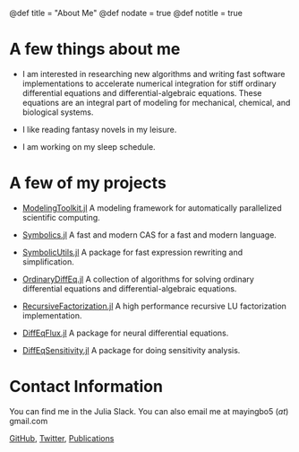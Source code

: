 @def title = "About Me"
@def nodate = true
@def notitle = true

# A few things about me

- I am interested in researching new algorithms and writing fast software implementations to accelerate numerical integration for stiff ordinary differential equations and differential-algebraic equations. These equations are an integral part of modeling for mechanical, chemical, and biological systems.

- I like reading fantasy novels in my leisure.

- I am working on my sleep schedule.

# A few of my projects

- [ModelingToolkit.jl](https://github.com/SciML/ModelingToolkit.jl) A modeling framework for automatically parallelized scientific computing.

- [Symbolics.jl](https://github.com/JuliaSymbolics/Symbolics.jl) A fast and modern CAS for a fast and modern language.

- [SymbolicUtils.jl](https://github.com/JuliaSymbolics/SymbolicUtils.jl) A package for fast expression rewriting and simplification.

- [OrdinaryDiffEq.jl](https://github.com/SciML/OrdinaryDiffEq.jl) A collection of algorithms for solving ordinary differential equations and differential-algebraic equations.

- [RecursiveFactorization.jl](https://github.com/YingboMa/RecursiveFactorization.jl) A high performance recursive LU factorization implementation.

- [DiffEqFlux.jl](https://github.com/SciML/DiffEqFlux.jl) A package for neural differential equations.

- [DiffEqSensitivity.jl](https://github.com/SciML/DiffEqSensitivity.jl) A package for doing sensitivity analysis.

# Contact Information

You can find me in the Julia Slack. You can also email me at mayingbo5 (_*at*_) gmail.com

[GitHub](https://github.com/YingboMa), [Twitter](https://twitter.com/YingboMa1), [Publications](https://scholar.google.com/citations?user=U3Pj3IAAAAAJ&hl=en)
